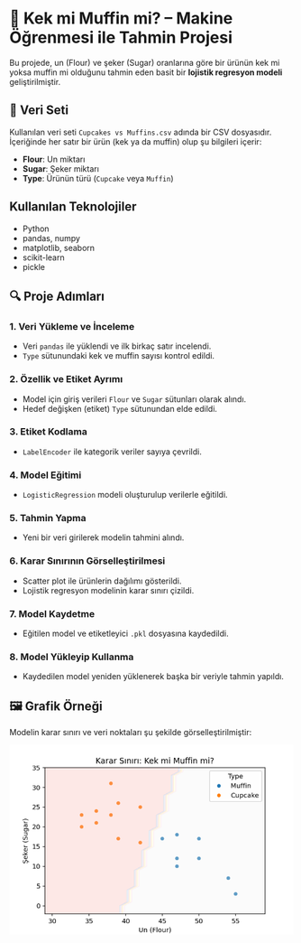 # 🧁 Kek mi Muffin mi? – Makine Öğrenmesi ile Tahmin Projesi

Bu projede, un (Flour) ve şeker (Sugar) oranlarına göre bir ürünün kek mi yoksa muffin mi olduğunu tahmin eden basit bir **lojistik regresyon modeli** geliştirilmiştir.

## 📁 Veri Seti

Kullanılan veri seti `Cupcakes vs Muffins.csv` adında bir CSV dosyasıdır. İçeriğinde her satır bir ürün (kek ya da muffin) olup şu bilgileri içerir:

- **Flour**: Un miktarı
- **Sugar**: Şeker miktarı
- **Type**: Ürünün türü (`Cupcake` veya `Muffin`)

## Kullanılan Teknolojiler

- Python
- pandas, numpy
- matplotlib, seaborn
- scikit-learn
- pickle

## 🔍 Proje Adımları

### 1. Veri Yükleme ve İnceleme
- Veri `pandas` ile yüklendi ve ilk birkaç satır incelendi.
- `Type` sütunundaki kek ve muffin sayısı kontrol edildi.

### 2. Özellik ve Etiket Ayrımı
- Model için giriş verileri `Flour` ve `Sugar` sütunları olarak alındı.
- Hedef değişken (etiket) `Type` sütunundan elde edildi.

### 3. Etiket Kodlama
- `LabelEncoder` ile kategorik veriler sayıya çevrildi.

### 4. Model Eğitimi
- `LogisticRegression` modeli oluşturulup verilerle eğitildi.

### 5. Tahmin Yapma
- Yeni bir veri girilerek modelin tahmini alındı.

### 6. Karar Sınırının Görselleştirilmesi
- Scatter plot ile ürünlerin dağılımı gösterildi.
- Lojistik regresyon modelinin karar sınırı çizildi.

### 7. Model Kaydetme
- Eğitilen model ve etiketleyici `.pkl` dosyasına kaydedildi.

### 8. Model Yükleyip Kullanma
- Kaydedilen model yeniden yüklenerek başka bir veriyle tahmin yapıldı.

## 🖼️ Grafik Örneği

Modelin karar sınırı ve veri noktaları şu şekilde görselleştirilmiştir:

![Karar Sınırı Grafiği](karar_siniri.png)


